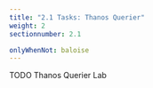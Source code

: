 ```yaml
---
title: "2.1 Tasks: Thanos Querier"
weight: 2
sectionnumber: 2.1

onlyWhenNot: baloise
---
```


TODO Thanos Querier Lab
